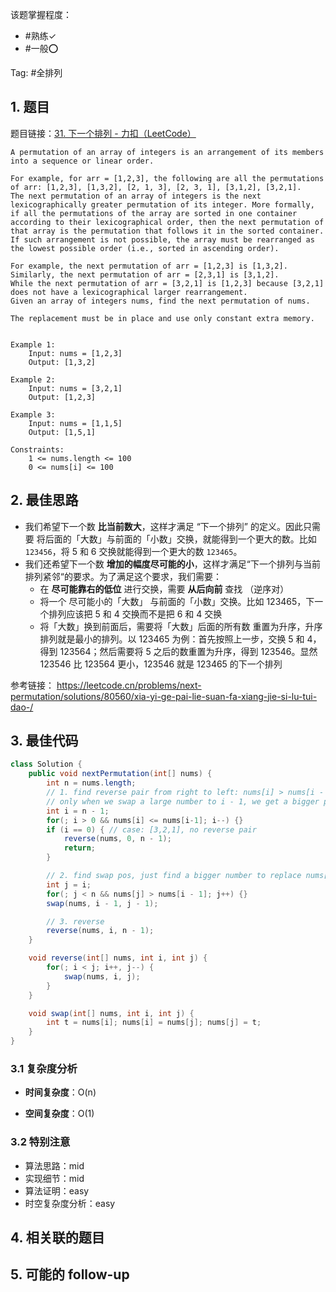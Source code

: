 
该题掌握程度：
- #熟练✓
- #一般⭕️

Tag: #全排列

## 1. 题目
题目链接：[31. 下一个排列 - 力扣（LeetCode）](https://leetcode.cn/problems/next-permutation/description/)
```
A permutation of an array of integers is an arrangement of its members into a sequence or linear order.

For example, for arr = [1,2,3], the following are all the permutations of arr: [1,2,3], [1,3,2], [2, 1, 3], [2, 3, 1], [3,1,2], [3,2,1].
The next permutation of an array of integers is the next lexicographically greater permutation of its integer. More formally, if all the permutations of the array are sorted in one container according to their lexicographical order, then the next permutation of that array is the permutation that follows it in the sorted container. If such arrangement is not possible, the array must be rearranged as the lowest possible order (i.e., sorted in ascending order).

For example, the next permutation of arr = [1,2,3] is [1,3,2].
Similarly, the next permutation of arr = [2,3,1] is [3,1,2].
While the next permutation of arr = [3,2,1] is [1,2,3] because [3,2,1] does not have a lexicographical larger rearrangement.
Given an array of integers nums, find the next permutation of nums.

The replacement must be in place and use only constant extra memory.
 

Example 1:
	Input: nums = [1,2,3]
	Output: [1,3,2]
	
Example 2:
	Input: nums = [3,2,1]
	Output: [1,2,3]

Example 3:	
	Input: nums = [1,1,5]
	Output: [1,5,1]
		
Constraints:	
	1 <= nums.length <= 100
	0 <= nums[i] <= 100
```
## 2. 最佳思路

- 我们希望下一个数 **比当前数大**，这样才满足 “下一个排列” 的定义。因此只需要 将后面的「大数」与前面的「小数」交换，就能得到一个更大的数。比如 `123456`，将 5 和 6 交换就能得到一个更大的数 `123465`。
- 我们还希望下一个数 **增加的幅度尽可能的小**，这样才满足“下一个排列与当前排列紧邻“的要求。为了满足这个要求，我们需要：
	- 在 **尽可能靠右的低位** 进行交换，需要 **从后向前** 查找 （逆序对）
	- 将一个 尽可能小的「大数」 与前面的「小数」交换。比如 123465，下一个排列应该把 5 和 4 交换而不是把 6 和 4 交换
	- 将「大数」换到前面后，需要将「大数」后面的所有数 重置为升序，升序排列就是最小的排列。以 123465 为例：首先按照上一步，交换 5 和 4，得到 123564；然后需要将 5 之后的数重置为升序，得到 123546。显然 123546 比 123564 更小，123546 就是 123465 的下一个排列

参考链接： https://leetcode.cn/problems/next-permutation/solutions/80560/xia-yi-ge-pai-lie-suan-fa-xiang-jie-si-lu-tui-dao-/ 

## 3. 最佳代码

```java
class Solution {
    public void nextPermutation(int[] nums) {
        int n = nums.length;
        // 1. find reverse pair from right to left: nums[i] > nums[i - 1]
        // only when we swap a large number to i - 1, we get a bigger permutation
        int i = n - 1;
        for(; i > 0 && nums[i] <= nums[i-1]; i--) {}
        if (i == 0) { // case: [3,2,1], no reverse pair
            reverse(nums, 0, n - 1);
            return;
        }

        // 2. find swap pos, just find a bigger number to replace nums[i-1]
        int j = i;
        for(; j < n && nums[j] > nums[i - 1]; j++) {}
        swap(nums, i - 1, j - 1);

        // 3. reverse
        reverse(nums, i, n - 1);
    }

    void reverse(int[] nums, int i, int j) {
        for(; i < j; i++, j--) {
            swap(nums, i, j);
        }
    }

    void swap(int[] nums, int i, int j) {
        int t = nums[i]; nums[i] = nums[j]; nums[j] = t;
    }
}
```

### 3.1 复杂度分析

- **时间复杂度**：O(n)

- **空间复杂度**：O(1)
  
### 3.2 特别注意

- 算法思路：mid
- 实现细节：mid
- 算法证明：easy
- 时空复杂度分析：easy

## 4. 相关联的题目


## 5. 可能的 follow-up


